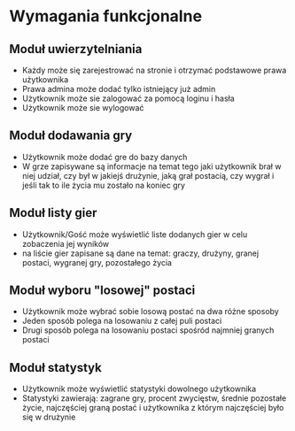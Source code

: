 # Wymagania funkcjonalne

## Moduł uwierzytelniania

- Każdy może się zarejestrować na stronie i otrzymać podstawowe prawa użytkownika
- Prawa admina może dodać tylko istniejący już admin
- Użytkownik może sie zalogować za pomocą loginu i hasła
- Użytkownik może sie wylogować

## Moduł dodawania gry

- Użytkownik może dodać gre do bazy danych
- W grze zapisywane są informacje na temat tego jaki użytkownik brał w niej udział, czy był w jakiejś drużynie, jaką grał postacią, czy wygrał i jeśli tak to ile życia mu zostało na koniec gry

## Moduł listy gier

- Użytkownik/Gość może wyświetlić liste dodanych gier w celu zobaczenia jej wyników
- na liście gier zapisane są dane na temat: graczy, drużyny, granej postaci, wygranej gry, pozostałego życia

## Moduł wyboru "losowej" postaci

- Użytkownik może wybrać sobie losową postać na dwa różne sposoby
- Jeden sposób polega na losowaniu z całej puli postaci
- Drugi sposób polega na losowaniu postaci spośród najmniej granych postaci

## Moduł statystyk

- Użytkownik może wyświetlić statystyki dowolnego użytkownika
- Statystyki zawierają: zagrane gry, procent zwycięstw, średnie pozostałe życie, najczęściej graną postać i użytkownika z którym najczęściej było się w drużynie

